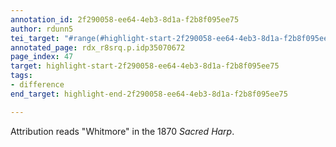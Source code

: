 ```yaml
---
annotation_id: 2f290058-ee64-4eb3-8d1a-f2b8f095ee75
author: rdunn5
tei_target: "#range(#highlight-start-2f290058-ee64-4eb3-8d1a-f2b8f095ee75, #highlight-end-2f290058-ee64-4eb3-8d1a-f2b8f095ee75)"
annotated_page: rdx_r8srq.p.idp35070672
page_index: 47
target: highlight-start-2f290058-ee64-4eb3-8d1a-f2b8f095ee75
tags:
- difference
end_target: highlight-end-2f290058-ee64-4eb3-8d1a-f2b8f095ee75

---
```

Attribution reads "Whitmore" in the 1870 *Sacred Harp*.